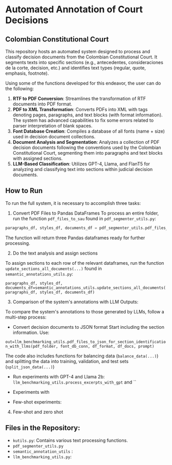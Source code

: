 # Automated Annotation of Court Decisions
## Colombian Constitutional Court

This repository hosts an automated system designed to process and classify decision documents from the Colombian Constitutional Court. It segments texts into specific sections (e.g., antecedentes, consideraciones de la corte, decision, etc.) and identifies text types (regular, quote, emphasis, footnote).

Using some of the functions developed for this endeavor, the user can do the following:


1) **RTF to PDF Conversion**: Streamlines the transformation of RTF documents into PDF format.
2) **PDF to XML Transformation**: Converts PDFs into XML with tags denoting pages, paragraphs, and text blocks (with format information). The system has advanced capabilities to fix some errors related to parser interpretation of blank spaces.
3) **Font Database Creation**: Compiles a database of all fonts (name + size) used in decision document collections.
4) **Document Analysis and Segmentation**: Analyzes a collection of PDF decision documents following the conventions used by the Colombian Constitutional Court, segmenting them into paragraphs and text blocks with assigned sections.
5) **LLM-Based Classification**: Utilizes GPT-4, Llama, and FlanT5 for analyzing and classifying text into sections within judicial decision documents.

## How to Run

To run the full system, it is necessary to accomplish three tasks:

1) Convert PDF Files to Pandas DataFrames
   To process an entire folder, run the function `pdf_files_to_sau` found in `pdf_segmenter_utils.py`:

```python
paragraphs_df, styles_df, documents_df = pdf_segmenter_utils.pdf_files_to_sau(source_folder, target_folder, font_db_conn, paragraphs_df=None, styles_df=None)
```

The function will return three Pandas dataframes ready for further processing.

2) Do the text analysis and assign sections

To assign sections to each row of the relevant dataframes, run the function `update_sections_all_documents(...)` found in `semantic_annotations_utils.py`:

`paragraphs_df, styles_df, documents_df=semantic_annotations_utils.update_sections_all_documents(paragraphs_df, styles_df, documents_df)`

3) Comparison of the system's annotations with LLM Outputs:

To compare the system's annotations to those generated by LLMs, follow a multi-step process:

- Convert decision documents to JSON format Start including the section information. Use:

`out=llm_benchmarking_utils.pdf_files_to_json_for_section_identification_with_llms(pdf_folder, font_db_conn, df_format, df_docs, prompt)`

The code also includes functions for balancing data (`balance_data(...)`) and splitting the data into training, validation, and test sets (`split_json_data(...)`)

- Run experiments with GPT-4 and Llama 2b: `llm_benchmarking_utils.process_excerpts_with_gpt` and ``

- Experiments with
  
- Few-shot experiments: 

4) Few-shot and zero shot

## Files in the Repository:
- `kutils.py`:  Contains various text processing functions.
- `pdf_segmenter_utils.py`
- `semantic_annotation_utils` : 
- `llm_benchmarking_utils.py`: 
